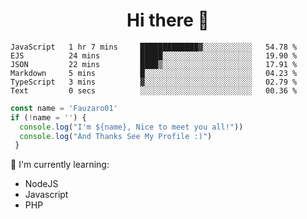 <h1  align='center'> Hi there 👋 </h1>

<p align='center'> </p>

<!--START_SECTION:waka-->

```text
JavaScript   1 hr 7 mins     █████████████▓░░░░░░░░░░░   54.78 %
EJS          24 mins         █████░░░░░░░░░░░░░░░░░░░░   19.90 %
JSON         22 mins         ████▒░░░░░░░░░░░░░░░░░░░░   17.91 %
Markdown     5 mins          █░░░░░░░░░░░░░░░░░░░░░░░░   04.23 %
TypeScript   3 mins          ▓░░░░░░░░░░░░░░░░░░░░░░░░   02.79 %
Text         0 secs          ░░░░░░░░░░░░░░░░░░░░░░░░░   00.36 %
```

<!--END_SECTION:waka-->

```javascript
const name = 'Fauzaro01'
if (!name = '') {
  console.log("I'm ${name}, Nice to meet you all!"))
  console.log("And Thanks See My Profile :)")
 }
```

:page_with_curl: I'm currently learning:
- NodeJS
- Javascript
- PHP

